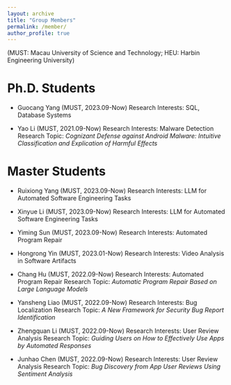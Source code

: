 ```yaml
---
layout: archive
title: "Group Members"
permalink: /member/
author_profile: true
---
```

(MUST: Macau University of Science and Technology; HEU: Harbin Engineering University)

Ph.D. Students
======

- Guocang Yang (MUST, 2023.09-Now)
  Research Interests: SQL, Database Systems

- Yao Li (MUST, 2021.09-Now)
  Research Interests: Malware Detection
  Research Topic: *Cognizant Defense against Android Malware: Intuitive Classification and Explication of Harmful Effects*

Master Students
======

- Ruixiong Yang (MUST, 2023.09-Now)
  Research Interests: LLM for Automated Software Engineering Tasks

- Xinyue Li (MUST, 2023.09-Now)
  Research Interests: LLM for Automated Software Engineering Tasks

- Yiming Sun (MUST, 2023.09-Now)
  Research Interests: Automated Program Repair

- Hongrong Yin (MUST, 2023.01-Now)
  Research Interests: Video Analysis in Software Artifacts

- Chang Hu (MUST, 2022.09-Now)
  Research Interests: Automated Program Repair
  Research Topic: *Automatic Program Repair Based on Large Language Models*

- Yansheng Liao (MUST, 2022.09-Now)
  Research Interests: Bug Localization
  Research Topic: *A New Framework for Security Bug Report Identification*

- Zhengquan Li (MUST, 2022.09-Now)
  Research Interests: User Review Analysis
  Research Topic: *Guiding Users on How to Effectively Use Apps by Automated Responses*

- Junhao Chen (MUST, 2022.09-Now)
  Research Interests: User Review Analysis
  Research Topic: *Bug Discovery from App User Reviews Using Sentiment Analysis*
  
  


  
